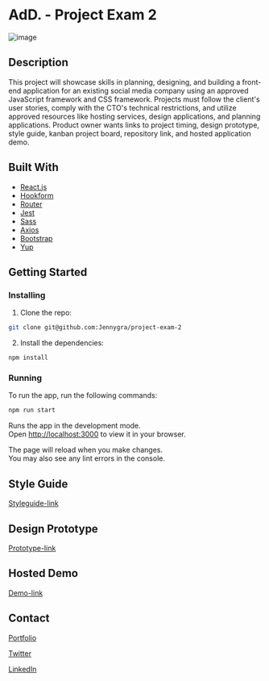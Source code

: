 # AdD. - Project Exam 2

![image](https://www.linkpicture.com/q/Skjermbilde-2023-02-27-kl.09.07.13.png)

## Description

This project will showcase skills in planning, designing, and building a front-end application for an existing social media company using an approved JavaScript framework and CSS framework. Projects must follow the client's user stories, comply with the CTO's technical restrictions, and utilize approved resources like hosting services, design applications, and planning applications. Product owner wants links to project timing, design prototype, style guide, kanban project board, repository link, and hosted application demo.

## Built With

- [React.js](https://reactjs.org/)
- [Hookform](https://react-hook-form.com)
- [Router](https://reactrouter.com/en/main)
- [Jest](https://jestjs.io)
- [Sass](https://sass-lang.com)
- [Axios](https://axios-http.com/docs/intro)
- [Bootstrap](https://getbootstrap.com)
- [Yup](https://www.npmjs.com/package/yup)

## Getting Started

### Installing

1. Clone the repo:

```bash
git clone git@github.com:Jennygra/project-exam-2
```

2. Install the dependencies:

```
npm install
```

### Running

To run the app, run the following commands:

```bash
npm run start
```

Runs the app in the development mode.\
Open [http://localhost:3000](http://localhost:3000) to view it in your browser.

The page will reload when you make changes.\
You may also see any lint errors in the console.

## Style Guide

[Styleguide-link](https://xd.adobe.com/view/623cc6b3-d5d1-4cca-bcfa-be4643c22b04-376f/)

## Design Prototype

[Prototype-link](https://xd.adobe.com/view/b67d856d-40f0-4fd5-af46-9fbd2907867b-e32e/)

## Hosted Demo

[Demo-link](https://cheerful-treacle-21b1ed.netlify.app)

## Contact

[Portfolio](https://comforting-parfait-fe7cbf.netlify.app/index.html)

[Twitter](https://twitter.com/jennyjen_gra)

[LinkedIn](https://www.linkedin.com/in/jenny-gramdal-6b904420a)
